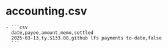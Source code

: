 # accounting.csv
	- ```csv
	  date,payee,amount,memo,settled
	  2025-03-13,ty,$133.08,github lfs payments to-date,false
	  ```